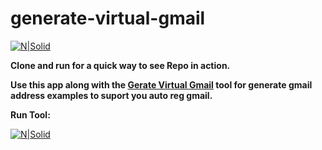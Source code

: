 # generate-virtual-gmail
[![N|Solid](https://3.bp.blogspot.com/-kWmj88eUmnM/WxwBfxH1_mI/AAAAAAAAB-A/v08FQI35Ka0HDAMvPteeGbYVV3yAhV8dwCLcBGAs/s1600/2.png)](https://vanhocpham.blogspot.com/)

**Clone and run for a quick way to see Repo in action.**

**Use this app along with the [Gerate Virtual Gmail](https://vanhocpham.me/generate-virtual-gmail/) tool for generate gmail address examples to suport you auto reg gmail.**

**Run Tool:**

[![N|Solid](https://lh3.googleusercontent.com/ElxcumgUAt3LUTkIF2_399fwjkTyqivNNmUGQDPPnhe1UNP5pZ_zby9Uls4Uvy0By-TY_ifRM6B_kVEg-kRLEDvUO8acNFi86OnpSlA4HsF0hBsjGZXLTdRv1MOJKjiZ05E4-CROjv-vD3Mf7_CTiRqxFXULtIeB4aIwWD3hj5jHxmX5-h72ctYHJ2nzbyWEUuju7iAtnO9HMD5p5dxQ_c2Z5jmFgTQ8AqOayXzulLpQD1YeXEzp1RtuIYR1vT_3_P8Dvvan2Z63gNxsqtjvjTzLuiuaTlQBVZVY7g3XyWMbLCk9p7X9LbFHugU2_2ab7sPXadg3aquYO4SyXuPc093f4ytNaWpm7D0m7FRSOa92_B-tbaFyuAKpBedw9ON1vP6_mY_nzw71xcwwSTtbEHEJ3Ifo3lYBX_FghmIC8mI0wV1mRq79nfBMfkicZmN9zYQnWHiyL3EvFWBBMFR1WZRoIKZwSqa4JY46Q8nzlHnnWOoU2pMHMqUiNSaLxoi2eU--MhjjmTg21RTM-UM87XkpxZ__HgUfeqX1Acu75gGMEp4CNvBvwNhFQ69EnxlAmRMFIqo8-lIGmNYcsdEKcHCMA5ZTm5tI69jjV25iF-77AOGqCO4wgiQTFPHllNe4WlG0qav9q80eWKuRFYXF2HVBNwhXOyeFJ5NRA99nl55-DpVEFBcwTw=w459-h510-no)](https://vanhocpham.me/generate-virtual-gmail/)
